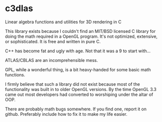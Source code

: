 # c3dlas
Linear algebra functions and utilities for 3D rendering in C


This library exists because I couldn't find an MIT/BSD licensed C library for doing the math required in a OpenGL program. It's not optimized, extensive, or sophisticated. It is free and written in pure C.

C++ has become fat and ugly with age. Not that it was a 9 to start with...

ATLAS/CBLAS are an incomprehensible mess.

GPL, while a wonderful thing, is a bit heavy-handed for some basic math functions.

I firmly believe that such a library did not exist because most of the functionality was built in to older OpenGL versions. By the time OpenGL 3.3 came out most developers had converted to worshiping under the altar of OOP.



There are probably math bugs somewhere. If you find one, report it on github. Preferably include how to fix it to make my life easier.

